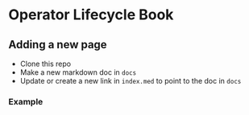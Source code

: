 # Operator Lifecycle Book

## Adding a new page

 - Clone this repo
 - Make a new markdown doc in `docs`
 - Update or create a new link in `index.med` to point to the doc in `docs`
 
 ### Example

 
